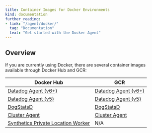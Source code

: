 ```yaml
---
title: Container Images for Docker Environments
kind: documentation
further_reading:
- link: "/agent/docker/"
  tag: "Documentation"
  text: "Get started with the Docker Agent"
---
```


## Overview

If you are currently using Docker, there are several container images available through Docker Hub and GCR:

| Docker Hub                                   | GCR                             |
|----------------------------------------------|---------------------------------|
| [Datadog Agent (v6+)][1]                     | [Datadog Agent (v6+)][2]        |
| [Datadog Agent (v5)][3]                      | [Datadog Agent (v5)][2]         |
| [DogStatsD][4]                               | [DogStatsD][5]                  |
| [Cluster Agent][6]                           | [Cluster Agent][7]              |
| [Synthetics Private Location Worker][8]      | N/A                             |

[1]: https://hub.docker.com/r/datadog/agent
[2]: https://console.cloud.google.com/gcr/images/datadoghq/GLOBAL/agent
[3]: https://hub.docker.com/r/datadog/docker-dd-agent
[4]: https://hub.docker.com/r/datadog/dogstatsd
[5]: https://console.cloud.google.com/gcr/images/datadoghq/GLOBAL/dogstatsd
[6]: https://hub.docker.com/r/datadog/cluster-agent
[7]: https://console.cloud.google.com/gcr/images/datadoghq/GLOBAL/cluster-agent
[8]: https://hub.docker.com/r/datadog/synthetics-private-location-worker
